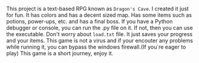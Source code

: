 
This project is a text-based RPG known as `Dragon's Cave`. I created it just for fun.
It has colors and has a decent sized map.
Has some items such as potions, power-ups, etc. and has a final boss.
If you have a Python debugger or console, you can run the .py file on it. If not, then you can use the executable.
Don't worry about `load.txt` file. It just saves your progress and your items.
This game is not a virus and if your encouter any problems while running it, you can bypass the windows firewall.(If you`re eager to play)
This game is a short journey, enjoy it.
